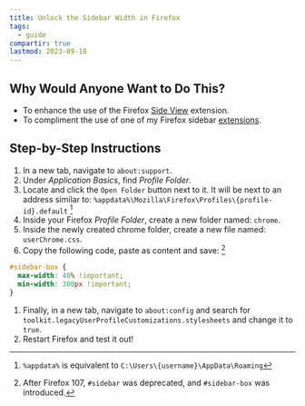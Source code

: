 ```yaml
---
title: Unlock the Sidebar Width in Firefox
tags:
  - guide
compartir: true
lastmod: 2023-09-18
---
```


## Why Would Anyone Want to Do This?

* To enhance the use of the Firefox [Side View](https://addons.mozilla.org/en-US/firefox/addon/side-view/) extension.
* To compliment the use of one of my Firefox sidebar [extensions](https://addons.mozilla.org/en-US/firefox/user/17772574/).

## Step-by-Step Instructions

1. In a new tab, navigate to `about:support`.
2. Under _Application Basics_, find _Profile Folder_.
3. Locate and click the `Open Folder` button next to it. It will be next to an address similar to: `%appdata%\Mozilla\Firefox\Profiles\{profile-id}.default` [^1]
4. Inside your Firefox _Profile Folder_, create a new folder named: `chrome`.
5. Inside the newly created chrome folder, create a new file named: `userChrome.css`.
6. Copy the following code, paste as content and save: [^2]

```css
#sidebar-box {
  max-width: 40% !important;
  min-width: 300px !important;
}
```

1. Finally, in a new tab, navigate to `about:config` and search for `toolkit.legacyUserProfileCustomizations.stylesheets` and change it to `true`.
2. Restart Firefox and test it out!

[^1]: `%appdata%` is equivalent to `C:\Users\{username}\AppData\Roaming`
[^2]: After Firefox 107, `#sidebar` was deprecated, and `#sidebar-box` was introduced.
